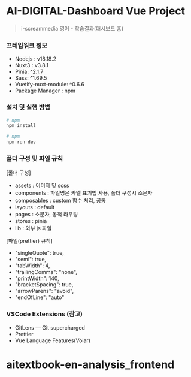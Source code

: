 # AI-DIGITAL-Dashboard Vue Project

> i-screammedia 영어  - 학습결과(대시보드 홈)

### 프레임워크 정보

-   Nodejs : v18.18.2
-   Nuxt3 : v3.8.1
-   Pinia: ^2.1.7
-   Sass: ^1.69.5
-   Vuetify-nuxt-module: ^0.6.6
-   Package Manager : npm

### 설치 및 실행 방법

```bash
# npm
npm install
```

```bash
# npm
npm run dev
```

### 폴더 구성 및 파일 규칙

[폴더 구성]

-   assets : 이미지 및 scss 
-   components : 파일명은 카멜 표기법 사용, 폴더 구성시 소문자 
-   composables : custom 함수 처리, 공통
-   layouts : default
-   pages : 소문자, 동적 라우팅
-   stores : pinia
-   lib : 외부 js 파일

[파일(prettier) 규칙]

-   "singleQuote": true,
-   "semi": true,
-   "tabWidth": 4,
-   "trailingComma": "none",
-   "printWidth": 140,
-   "bracketSpacing": true,
-   "arrowParens": "avoid",
-   "endOfLine": "auto"

### VSCode Extensions (참고)

-   GitLens — Git supercharged
-   Prettier
-   Vue Language Features(Volar)
# aitextbook-en-analysis_frontend
